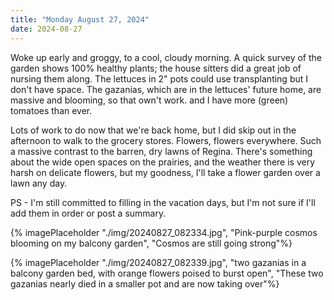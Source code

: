 ```yaml
---
title: "Monday August 27, 2024"
date: 2024-08-27
---
```

Woke up early and groggy, to a cool, cloudy morning.  A quick survey of the garden shows 100% healthy plants;  the house sitters did a great job of nursing them along.  The lettuces in 2" pots could use transplanting but I don't have space.  The gazanias, which are in the lettuces' future home, are massive and blooming, so that own't work.  and I have more (green) tomatoes than ever.

Lots of work to do now that we're back home, but I did skip out in the afternoon to walk to the grocery stores.  Flowers, flowers everywhere.  Such a massive contrast to the barren, dry lawns of Regina.  There's something about the wide open spaces on the prairies, and the weather there is very harsh on delicate flowers, but my goodness, I'll take a flower garden over a lawn any day.

PS - I'm still committed to filling in the vacation days, but I'm not sure if I'll add them in order or post a summary.  

{% imagePlaceholder "./img/20240827_082334.jpg", "Pink-purple cosmos blooming on my balcony garden", "Cosmos are still going strong"%}

{% imagePlaceholder "./img/20240827_082339.jpg", "two gazanias in a balcony garden bed, with orange flowers poised to burst open", "These two gazanias nearly died in a smaller pot and are now taking over"%}